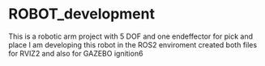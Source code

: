 # ROBOT_development
This is a robotic arm project with 5 DOF and one endeffector for pick and place 
I am developing this robot in the ROS2 enviroment 
created both files for RVIZ2 and also for GAZEBO ignition6

